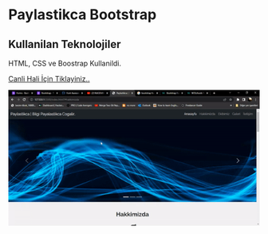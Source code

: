<h1>Paylastikca Bootstrap</h1>

<h2>Kullanilan Teknolojiler</h2>

<p>HTML, CSS ve Boostrap Kullanildi.</p>

<a href="https://paylastikcabs.netlify.app/">Canli Hali İçin Tiklayiniz..</a>

<img src="img/onizleme.gif" alt="">